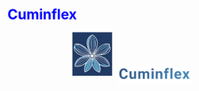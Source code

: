 <h1 style="color:blue;">Cuminflex</h1>
<p align="center">
 <img src="https://github.com/Uygur-code/cuminflex/blob/main/cuminflex_logo.jpg" width=80>&nbsp; &nbsp;<img src="https://github.com/Uygur-code/cuminflex/blob/main/cuminflex_name.jpg" width=150 align="center">
</p> 
